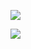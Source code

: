 ![](https://youpaiyun.zongqilive.cn/image/20210207194721.png)



![](https://youpaiyun.zongqilive.cn/image/20200425141412.png)

